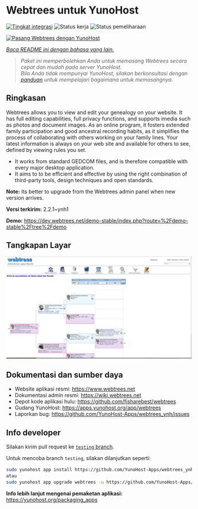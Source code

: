 <!--
N.B.: README ini dibuat secara otomatis oleh <https://github.com/YunoHost/apps/tree/master/tools/readme_generator>
Ini TIDAK boleh diedit dengan tangan.
-->

# Webtrees untuk YunoHost

[![Tingkat integrasi](https://apps.yunohost.org/badge/integration/webtrees)](https://ci-apps.yunohost.org/ci/apps/webtrees/)
![Status kerja](https://apps.yunohost.org/badge/state/webtrees)
![Status pemeliharaan](https://apps.yunohost.org/badge/maintained/webtrees)

[![Pasang Webtrees dengan YunoHost](https://install-app.yunohost.org/install-with-yunohost.svg)](https://install-app.yunohost.org/?app=webtrees)

*[Baca README ini dengan bahasa yang lain.](./ALL_README.md)*

> *Paket ini memperbolehkan Anda untuk memasang Webtrees secara cepat dan mudah pada server YunoHost.*  
> *Bila Anda tidak mempunyai YunoHost, silakan berkonsultasi dengan [panduan](https://yunohost.org/install) untuk mempelajari bagaimana untuk memasangnya.*

## Ringkasan

Webtrees allows you to view and edit your genealogy on your website. It has full editing capabilities, full privacy functions, and supports imedia such as photos and document images. As an online program, it fosters extended family participation and good ancestral recording habits, as it simplifies the process of collaborating with others working on your family lines. Your latest information is always on your web site and available for others to see, defined by viewing rules you set.

- It works from standard GEDCOM files, and is therefore compatible with every major desktop application.
- It aims to to be efficient and effective by using the right combination of third-party tools, design techniques and open standards.

**Note:** Its better to upgrade from the Webtrees admin panel when new version arrives.


**Versi terkirim:** 2.2.1~ynh1

**Demo:** <https://dev.webtrees.net/demo-stable/index.php?route=%2Fdemo-stable%2Ftree%2Fdemo>

## Tangkapan Layar

![Tangkapan Layar pada Webtrees](./doc/screenshots/1200px-Webtrees.png)

## Dokumentasi dan sumber daya

- Website aplikasi resmi: <https://www.webtrees.net>
- Dokumentasi admin resmi: <https://wiki.webtrees.net>
- Depot kode aplikasi hulu: <https://github.com/fisharebest/webtrees>
- Gudang YunoHost: <https://apps.yunohost.org/app/webtrees>
- Laporkan bug: <https://github.com/YunoHost-Apps/webtrees_ynh/issues>

## Info developer

Silakan kirim pull request ke [`testing` branch](https://github.com/YunoHost-Apps/webtrees_ynh/tree/testing).

Untuk mencoba branch `testing`, silakan dilanjutkan seperti:

```bash
sudo yunohost app install https://github.com/YunoHost-Apps/webtrees_ynh/tree/testing --debug
atau
sudo yunohost app upgrade webtrees -u https://github.com/YunoHost-Apps/webtrees_ynh/tree/testing --debug
```

**Info lebih lanjut mengenai pemaketan aplikasi:** <https://yunohost.org/packaging_apps>

